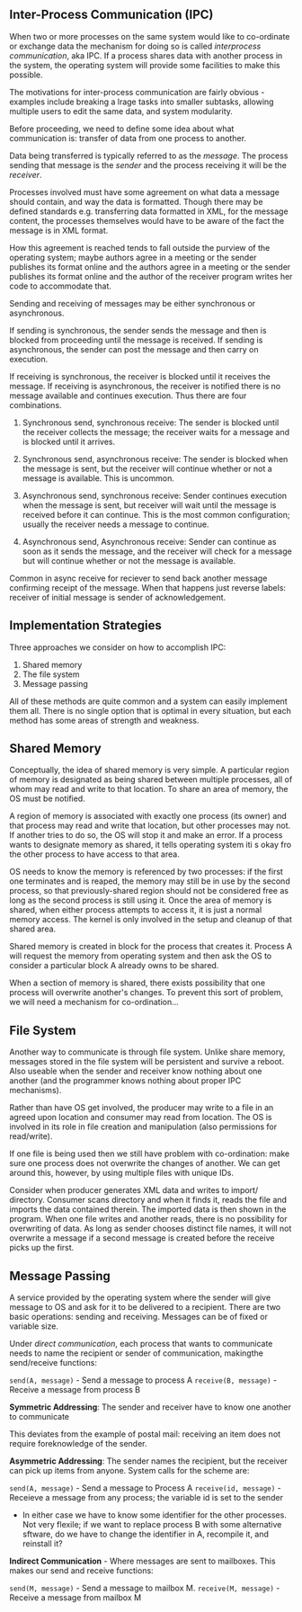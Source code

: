 ## Inter-Process Communication (IPC)

When two or more processes on the same system would like to co-ordinate or exchange data the mechanism for doing so is called
*interprocess communication*, aka IPC. If a process shares data with another process in the system, the operating system will
provide some facilities to make this possible.

The motivations for inter-process communication are fairly obvious - examples include breaking a lrage tasks into smaller subtasks,
allowing multiple users to edit the same data, and system modularity.

Before proceeding, we need to define some idea about what communication is: transfer of data from one process to another.

Data being transferred is typically referred to as the *message*. The process sending that message is the *sender* and
the process receiving it will be the *receiver*.

Processes involved must have some agreement on what data a message should contain, and way the data is formatted. Though
there may be defined standards e.g. transferring data formatted in XML, for the message content, the processes themselves
would have to be aware of the fact the message is in XML format.

How this agreement is reached tends to fall outside the purview of the operating system; maybe authors agree in a meeting
or the sender publishes its format online and the authors agree in a meeting or the sender publishes its format online and
the author of the receiver program writes her code to accommodate that.

Sending and receiving of messages may be either synchronous or asynchronous. 

If sending is synchronous, the sender sends the message and then is blocked from proceeding until the message is received. If sending is asynchronous, the sender can post the message and then carry on execution.

If receiving is synchronous, the receiver is blocked until it receives the message. If receiving is asynchronous, the
receiver is notified there is no message available and continues execution. Thus there are four combinations.

1. Synchronous send, synchronous receive: The sender is blocked until the receiver collects the message; the receiver
waits for a message and is blocked until it arrives.

2. Synchronous send, asynchronous receive: The sender is blocked when the message is sent, but the receiver will continue
whether or not a message is available. This is uncommon.

3. Asynchronous send, synchronous receive: Sender continues execution when the message is sent, but receiver will wait
until the message is received before it can continue. This is the most common configuration; usually the receiver needs
a message to continue.

4. Asynchronous send, Asynchronous receive: Sender can continue as soon as it sends the message, and the receiver will
check for a message but will continue whether or not the message is available.

Common in async receive for reciever to send back another message confirming receipt of the message. When that happens
just reverse labels: receiver of initial message is sender of acknowledgement.

## Implementation Strategies

Three approaches we consider on how to accomplish IPC:

1. Shared memory
2. The file system
3. Message passing

All of these methods are quite common and a system can easily implement them all. There is no single option that is optimal
in every situation, but each method has some areas of strength and weakness.

## Shared Memory

Conceptually, the idea of shared memory is very simple. A particular region of memory is designated as being shared between
multiple processes, all of whom may read and write to that location. To share an area of memory, the OS must be notified.

A region of memory is associated with exactly one process (its owner) and that process may read and write that location, but
other processes may not. If another tries to do so, the OS will stop it and make an error. If a process wants to designate
memory as shared, it tells operating system iti s okay fro the other process to have access to that area.

OS needs to know the memory is referenced by two processes: if the first one terminates and is reaped, the memory may still
be in use by the second process, so that previously-shared region should not be considered free as long as the second process
is still using it. Once the area of memory is shared, when either process attempts to access it, it is just a normal memory
access. The kernel is only involved in the setup and cleanup of that shared area.

Shared memory is created in block for the process that creates it. Process A will request the memory from operating system
and then ask the OS to consider a particular block A already owns to be shared.

When a section of memory is shared, there exists possibility that one process will overwrite another's changes. To prevent
this sort of problem, we will need a mechanism for co-ordination...

## File System

Another way to communicate is through file system. Unlike share memory, messages stored in the file system will be persistent
and survive a reboot. Also useable when the sender and receiver know nothing about one another (and the programmer knows nothing
about proper IPC mechanisms).

Rather than have OS get involved, the producer may write to a file in an agreed upon location and consumer may read from location.
The OS is involved in its role in file creation and manipulation (also permissions for read/write).

If one file is being used then we still have problem with co-ordination: make sure one process does not overwrite the changes
of another. We can get around this, however, by using multiple files with unique IDs.

Consider when producer generates XML data and writes to import/ directory. Consumer scans directory and when it finds it, reads
the file and imports the data contained therein. The imported data is then shown in the program. When one file writes and another
reads, there is no possibility for overwriting of data. As long as sender chooses distinct file names, it will not overwrite
a message if a second message is created before the receive picks up the first.

## Message Passing

A service provided by the operating system where the sender will give message to OS and ask for it to be delivered to a recipient.
There are two basic operations: sending and receiving. Messages can be of fixed or variable size.

Under *direct communication*, each process that wants to communicate needs to name the recipient or sender of
communication, makingthe send/receive functions:

```send(A, message)``` - Send a message to process A
```receive(B, message)``` - Receive a message from process B

**Symmetric Addressing**: The sender and receiver have to know one another to communicate

This deviates from the example of postal mail: receiving an item does not require foreknowledge of the sender.

**Asymmetric Addressing**: The sender names the recipient, but the receiver can pick up items from anyone. System
calls for the scheme are:

```send(A, message)``` - Send a message to Process A
```receive(id, message)``` - Receieve a message from any process; the variable id is set to the sender

- In either case we have to know some identifier for the other processes. Not very flexile; if we want to replace
process B with some alternative sftware, do we have to change the identifier in A, recompile it, and reinstall it?

**Indirect Communication** - Where messages are sent to mailboxes. This makes our send and receive functions:

```send(M, message)``` - Send a message to mailbox M.
```receive(M, message)``` - Receive a message from mailbox M


